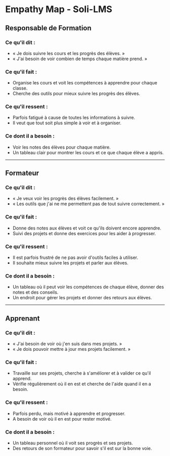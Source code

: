 # Empathy Map - Soli-LMS

## **Responsable de Formation**

### **Ce qu'il dit :**
- « Je dois suivre les cours et les progrès des élèves. »
- « J'ai besoin de voir combien de temps chaque matière prend. »

### **Ce qu'il fait :**
- Organise les cours et voit les compétences à apprendre pour chaque classe.
- Cherche des outils pour mieux suivre les progrès des élèves.

### **Ce qu'il ressent :**
- Parfois fatigué à cause de toutes les informations à suivre.
- Il veut que tout soit plus simple à voir et à organiser.

### **Ce dont il a besoin :**
- Voir les notes des élèves pour chaque matière.
- Un tableau clair pour montrer les cours et ce que chaque élève a appris.

---

## **Formateur**

### **Ce qu'il dit :**
- « Je veux voir les progrès des élèves facilement. »
- « Les outils que j'ai ne me permettent pas de tout suivre correctement. »

### **Ce qu'il fait :**
- Donne des notes aux élèves et voit ce qu'ils doivent encore apprendre.
- Suivi des projets et donne des exercices pour les aider à progresser.

### **Ce qu'il ressent :**
- Il est parfois frustré de ne pas avoir d'outils faciles à utiliser.
- Il souhaite mieux suivre les projets et parler aux élèves.

### **Ce dont il a besoin :**
- Un tableau où il peut voir les compétences de chaque élève, donner des notes et des conseils.
- Un endroit pour gérer les projets et donner des retours aux élèves.

---

## **Apprenant**

### **Ce qu'il dit :**
- « J'ai besoin de voir où j'en suis dans mes projets. »
- « Je dois pouvoir mettre à jour mes projets facilement. »

### **Ce qu'il fait :**
- Travaille sur ses projets, cherche à s'améliorer et à valider ce qu'il apprend.
- Vérifie régulièrement où il en est et cherche de l'aide quand il en a besoin.

### **Ce qu'il ressent :**
- Parfois perdu, mais motivé à apprendre et progresser.
- A besoin de voir où il en est pour rester motivé.

### **Ce dont il a besoin :**
- Un tableau personnel où il voit ses progrès et ses projets.
- Des retours de son formateur pour savoir s'il est sur la bonne voie.
